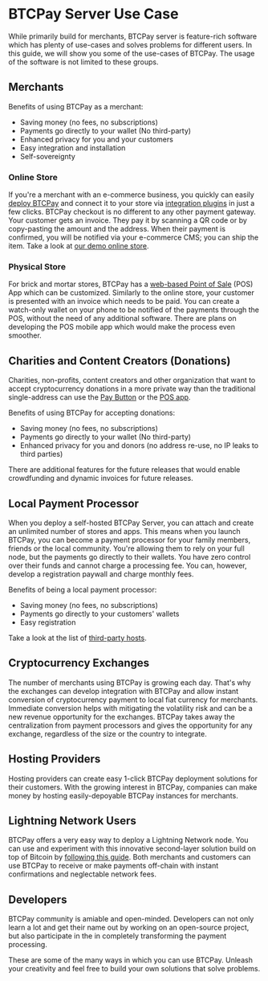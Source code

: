 # BTCPay Server Use Case

While primarily build for merchants, BTCPay server is feature-rich software which has plenty of use-cases and solves problems for different users. In this guide, we will show you some of the use-cases of BTCPay. The usage of the software is not limited to these groups.

## Merchants

Benefits of using BTCPay as a merchant:

* Saving money (no fees, no subscriptions)
* Payments go directly to your wallet (No third-party)
* Enhanced privacy for you and your customers
* Easy integration and installation
* Self-sovereignty 

### Online Store

If you're a merchant with an e-commerce business, you quickly can easily [deploy BTCPay](https://docs.btcpayserver.org/deployment) and connect it to your store via [integration plugins](https://docs.btcpayserver.org/integrations/) in just a few clicks. BTCPay checkout is no different to any other payment gateway. Your customer gets an invoice. They pay it by scanning a QR code or by copy-pasting the amount and the address. When their payment is confirmed, you will be notified via your e-commerce CMS; you can ship the item. Take a look at [our demo online store](https://store.demo.btcpayserver.org/).

### Physical Store

For brick and mortar stores, BTCPay has a [web-based Point of Sale](https://mainnet.demo.btcpayserver.org/apps/87kj5yKay8mB4UUZcJhZH5TqDKMD3CznjwLjiu1oYZXe/pos) (POS) App which can be customized. Similarly to the online store, your customer is presented with an invoice which needs to be paid. You can create a watch-only wallet on your phone to be notified of the payments through the POS, without the need of any additional software. There are plans on developing the POS mobile app which would make the process even smoother.

## Charities and Content Creators (Donations)

Charities, non-profits, content creators and other organization that want to accept cryptocurrency donations in a more private way than the traditional single-address can use the [Pay Button](https://docs.btcpayserver.org/btcpay-basics/gettingstarted#creating-the-pay-button) or the [POS app](https://github.com/btcpayserver/btcpayserver-doc/blob/master/GettingStarted.md#creating-the-point-of-sale-app).

Benefits of using BTCPay for accepting donations:

* Saving money (no fees, no subscriptions)
* Payments go directly to your wallet (No third-party)
* Enhanced privacy for you and donors (no address re-use, no IP leaks to third parties)

There are additional features for the future releases that would enable crowdfunding and dynamic invoices for future releases.

## Local Payment Processor

When you deploy a self-hosted BTCPay Server, you can attach and create an unlimited number of stores and apps. This means when you launch BTCPay, you can become a payment processor for your family members, friends or the local community. You're allowing them to rely on your full node, but the payments go directly to their wallets. You have zero control over their funds and cannot charge a processing fee. You can, however, develop a registration paywall and charge monthly fees. 

Benefits of being a local payment processor:

* Saving money (no fees, no subscriptions)
* Payments go directly to your customers' wallets
* Easy registration

Take a look at the list of [third-party hosts](ThirdPartyHosting.md).

## Cryptocurrency Exchanges

The number of merchants using BTCPay is growing each day. That's why the exchanges can develop integration with BTCPay and allow instant conversion of cryptocurrency payment to local fiat currency for merchants. Immediate conversion helps with mitigating the volatility risk and can be a new revenue opportunity for the exchanges. BTCPay takes away the centralization from payment processors and gives the opportunity for any exchange, regardless of the size or the country to integrate.

## Hosting Providers

Hosting providers can create easy 1-click BTCPay deployment solutions for their customers. With the growing interest in BTCPay, companies can make money by hosting easily-depoyable BTCPay instances for merchants.

## Lightning Network Users

BTCPay offers a very easy way to deploy a Lightning Network node. You can use and experiment with this innovative second-layer solution build on top of Bitcoin by [following this guide](LightningNetwork.md
). Both merchants and customers can use BTCPay to receive or make payments off-chain with instant confirmations and neglectable network fees.

## Developers

BTCPay community is amiable and open-minded. Developers can not only learn a lot and get their name out by working on an open-source project, but also participate in the in completely transforming the payment processing.

These are some of the many ways in which you can use BTCPay. Unleash your creativity and feel free to build your own solutions that solve problems.
